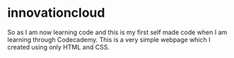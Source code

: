 # innovationcloud

So as I am now learning code and this is my first self made code when I am learning through Codecademy. This is a very simple webpage which I created using only HTML and CSS.
